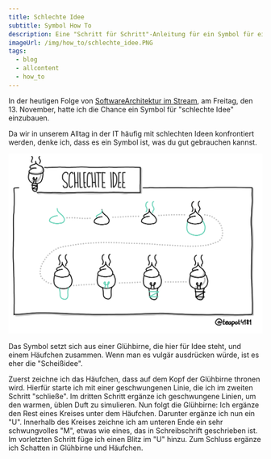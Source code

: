```yaml
---
title: Schlechte Idee
subtitle: Symbol How To
description: Eine "Schritt für Schritt"-Anleitung für ein Symbol für eine schlechte Idee
imageUrl: /img/how_to/schlechte_idee.PNG
tags:
  - blog
  - allcontent
  - how_to
---
```


In der heutigen Folge von [SoftwareArchitektur im Stream](https://software-architektur.tv/), am Freitag, den 13. November, hatte ich die Chance ein Symbol für "schlechte Idee" einzubauen.

Da wir in unserem Alltag in der IT häufig mit schlechten Ideen konfrontiert werden, denke ich, dass es ein Symbol ist, was du gut gebrauchen kannst.

![How to - Schlechte Idee](/img/how_to/schlechte_idee.PNG)

Das Symbol setzt sich aus einer Glühbirne, die hier für Idee steht, und einem Häufchen zusammen. Wenn man es vulgär ausdrücken würde, ist es eher die "Scheißidee".

Zuerst zeichne ich das Häufchen, dass auf dem Kopf der Glühbirne thronen wird. Hierfür starte ich mit einer geschwungenen Linie, die ich im zweiten Schritt "schließe". Im dritten Schritt ergänze ich geschwungene Linien, um den warmen, üblen Duft zu simulieren. Nun folgt die Glühbirne: Ich ergänze den Rest eines Kreises unter dem Häufchen. Darunter ergänze ich nun ein "U". Innerhalb des Kreises zeichne ich am unteren Ende ein sehr schwungvolles "M", etwas wie eines, das in Schreibschrift geschrieben ist. Im vorletzten Schritt füge ich einen Blitz im "U" hinzu. Zum Schluss ergänze ich Schatten in Glühbirne und Häufchen.

